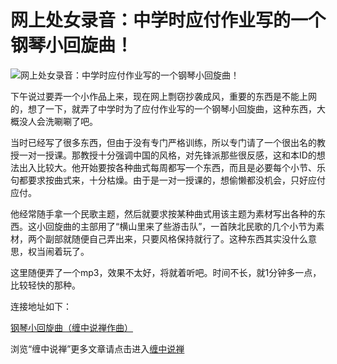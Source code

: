 网上处女录音：中学时应付作业写的一个钢琴小回旋曲！
====








![网上处女录音：中学时应付作业写的一个钢琴小回旋曲！](http://simg.sinajs.cn/blog7style/images/common/sg_trans.gif)














下午说过要弄一个小作品上来，现在网上剽窃抄袭成风，重要的东西是不能上网的，想了一下，就弄了中学时为了应付作业写的一个钢琴小回旋曲，这种东西，大概没人会洗唰唰了吧。







当时已经写了很多东西，但由于没有专门严格训练，所以专门请了一个很出名的教授一对一授课。那教授十分强调中国的风格，对先锋派那些很反感，这和本ID的想法出入比较大。他开始要按各种曲式每周都写一个东西，而且是必要每个小节、乐句都要求按曲式来，十分枯燥。由于是一对一授课的，想偷懒都没机会，只好应付应付。







他经常随手拿一个民歌主题，然后就要求按某种曲式用该主题为素材写出各种的东西。这小回旋曲的主部用了“横山里来了些游击队”，一首陕北民歌的几个小节为素材，两个副部就随便自己弄出来，只要风格保持就行了。这种东西其实没什么意思，权当闹着玩了。







这里随便弄了一个mp3，效果不太好，将就着听吧。时间不长，就1分钟多一点，比较轻快的那种。







连接地址如下：







[钢琴小回旋曲（缠中说禅作曲） ](http://mm.blogcn.com/musicdata/2006/3/20/chzhshch,2006320212456562.mp3)









浏览“缠中说禅”更多文章请点击进入[缠中说禅](http://blog.sina.com.cn/m/chzhshch)

[](http://mm.blogcn.com/musicdata/2006/3/20/chzhshch,2006320212456562.mp3)









